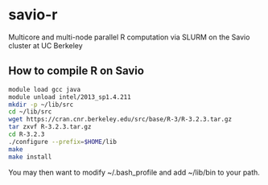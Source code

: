# savio-r
Multicore and multi-node parallel R computation via SLURM on the Savio cluster at UC Berkeley


## How to compile R on Savio

```bash
module load gcc java
module unload intel/2013_sp1.4.211
mkdir -p ~/lib/src
cd ~/lib/src
wget https://cran.cnr.berkeley.edu/src/base/R-3/R-3.2.3.tar.gz
tar zxvf R-3.2.3.tar.gz
cd R-3.2.3
./configure --prefix=$HOME/lib
make
make install
```

You may then want to modify ~/.bash_profile and add ~/lib/bin to your path.
